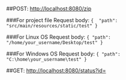 ##POST: [http://localhost:8080/zip][http://localhost:8080/zip]

###For project file
Request body: 
`{ 
    "path": "src/main/resources/static/test"
}`

###For Linux OS
Request body:
`{
    "path": "/home/your_username/Desktop/test"
}
`

###For Windows OS
Request body:
`{
    "path": "C:\home\your_username\test"
}`


##GET:  [http://localhost:8080/status?id=][http://localhost:8080/status?id=]

[http://localhost:8080/zip]: http://localhost:8080/zip

[http://localhost:8080/status?id=]: http://localhost:8080/status?id=